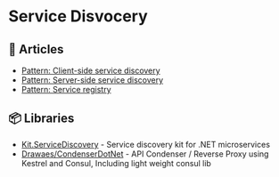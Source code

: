 # Service Disvocery

## 📕 Articles

- [Pattern: Client-side service discovery](https://microservices.io/patterns/client-side-discovery.html)
- [Pattern: Server-side service discovery](https://microservices.io/patterns/server-side-discovery.html)
- [Pattern: Service registry](https://microservices.io/patterns/service-registry.html)

## 📦 Libraries
- [Kit.ServiceDiscovery](https://github.com/Chatham/Kit.ServiceDiscovery) - Service discovery kit for .NET microservices
- [Drawaes/CondenserDotNet](https://github.com/Drawaes/CondenserDotNet) - API Condenser / Reverse Proxy using Kestrel and Consul, Including light weight consul lib

